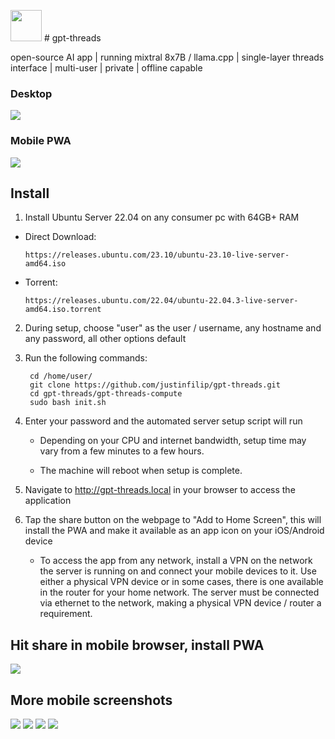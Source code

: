<img style="display: inline-block; width: 50px;" src="media/logo.png"> # gpt-threads

open-source AI app | running mixtral 8x7B / llama.cpp | single-layer threads interface | multi-user | private | offline capable

### Desktop
<img src="media/desktop.png">

### Mobile PWA
<img src="media/mobile_3.jpeg">

## Install

1) Install Ubuntu Server 22.04 on any consumer pc with 64GB+ RAM

 - Direct Download:

       https://releases.ubuntu.com/23.10/ubuntu-23.10-live-server-amd64.iso
    
 - Torrent:

       https://releases.ubuntu.com/22.04/ubuntu-22.04.3-live-server-amd64.iso.torrent

2) During setup, choose "user" as the user / username, any hostname and any password, all other options default

3) Run the following commands:

        cd /home/user/
        git clone https://github.com/justinfilip/gpt-threads.git
        cd gpt-threads/gpt-threads-compute
        sudo bash init.sh

4) Enter your password and the automated server setup script will run

    - Depending on your CPU and internet bandwidth, setup time may vary from a few minutes to a few hours.

    - The machine will reboot when setup is complete.

5) Navigate to http://gpt-threads.local in your browser to access the application

6) Tap the share button on the webpage to "Add to Home Screen", this will install the PWA and make it available as an app icon on your iOS/Android device

    - To access the app from any network, install a VPN on the network the server is running on and connect your mobile devices to it. Use either a physical VPN device or in some cases, there is one available in the router for your home network. The server must be connected via ethernet to the network, making a physical VPN device / router a requirement.

## Hit share in mobile browser, install PWA
<img src="media/mobile_5.jpeg">

## More mobile screenshots
<img src="media/mobile_1.jpeg">
<img src="media/mobile_2.jpeg">
<img src="media/mobile_3.jpeg">
<img src="media/mobile_4.jpeg">